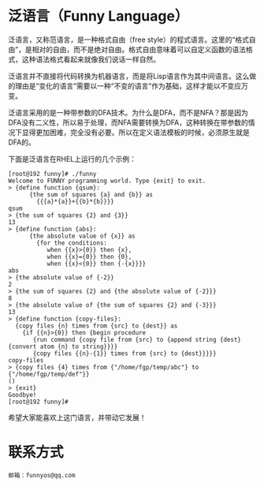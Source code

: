 泛语言（Funny Language）
===================================

泛语言，又称范语言，是一种格式自由（free style）的程式语言。这里的“格式自由”，是相对的自由，而不是绝对自由。格式自由意味着可以自定义函数的语法格式，这种语法格式看起来就像我们说话一样自然。  
    
泛语言并不直接将代码转换为机器语言，而是将Lisp语言作为其中间语言。这么做的理由是“变化的语言”需要以一种“不变的语言”作为基础，这样才能以不变应万变。  
    
泛语言采用的是一种带参数的DFA技术。为什么是DFA，而不是NFA？那是因为DFA没有二义性，所以易于处理，而NFA需要转换为DFA，这种转换在带参数的情况下显得更加困难，完全没有必要。所以在定义语法模板的时候，必须原生就是DFA的。  
    
下面是泛语言在RHEL上运行的几个示例：  

	[root@192 funny]# ./funny
	Welcome to FUNNY programming world. Type {exit} to exit.
	> {define function {qsum}:
	      {the sum of squares {a} and {b}} as
	        {{{a}*{a}}+{{b}*{b}}}}
	qsum
	> {the sum of squares {2} and {3}}
	13
	> {define function {abs}: 
	      {the absolute value of {x}} as 
	        {for the conditions: 
	           when {{x}>{0}} then {x},
	           when {{x}={0}} then {0},
	           when {{x}<{0}} then {-{x}}}}
	abs
	> {the absolute value of {-2}}
	2
	> {the sum of squares {2} and {the absolute value of {-2}}}
	8
	> {the absolute value of {the sum of squares {2} and {-3}}}
	13
	> {define function {copy-files}:
	  {copy files {n} times from {src} to {dest}} as
	    {if {{n}>{0}} then {begin procedure 
	       {run command {copy file from {src} to {append string {dest} {convert atom {n} to string}}}} 
	       {copy files {{n}-{1}} times from {src} to {dest}}}}}
	copy-files
	> {copy files {4} times from {"/home/fgp/temp/abc"} to {"/home/fgp/temp/def"}}
	()
	> {exit}
	Goodbye!
	[root@192 funny]#

希望大家能喜欢上这门语言，并带动它发展！  

联系方式
===================================
    邮箱：funnyos@qq.com

